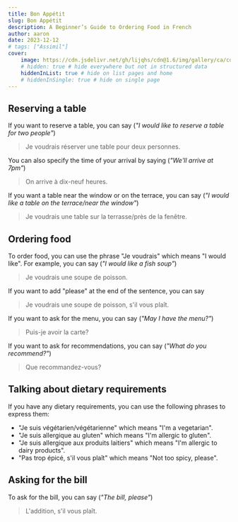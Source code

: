```yaml
---
title: Bon Appétit
slug: Bon Appétit
description: A Beginner’s Guide to Ordering Food in French
author: aaron
date: 2023-12-12
# tags: ["Assimil"]
cover: 
    image: https://cdn.jsdelivr.net/gh/lijqhs/cdn@1.6/img/gallery/ca/conor-samuel-6tj8WUbDxjk-unsplash.jpg
    # hidden: true # hide everywhere but not in structured data
    hiddenInList: true # hide on list pages and home
    # hiddenInSingle: true # hide on single page
---
```



## Reserving a table

If you want to reserve a table, you can say (*"I would like to reserve a table for two people"*)
> Je voudrais réserver une table pour deux personnes.

You can also specify the time of your arrival by saying (*"We'll arrive at 7pm"*)
> On arrive à dix-neuf heures.

If you want a table near the window or on the terrace, you can say (*"I would like a table on the terrace/near the window"*)
> Je voudrais une table sur la terrasse/près de la fenêtre.

## Ordering food

To order food, you can use the phrase "Je voudrais" which means "I would like". For example, you can say (*"I would like a fish soup"*)
> Je voudrais une soupe de poisson.

If you want to add "please" at the end of the sentence, you can say 

> Je voudrais une soupe de poisson, s'il vous plaît.

If you want to ask for the menu, you can say (*"May I have the menu?"*)
> Puis-je avoir la carte?

If you want to ask for recommendations, you can say (*"What do you recommend?"*)
> Que recommandez-vous?

## Talking about dietary requirements

If you have any dietary requirements, you can use the following phrases to express them:
- "Je suis végétarien/végétarienne" which means "I'm a vegetarian".
- "Je suis allergique au gluten" which means "I'm allergic to gluten".
- "Je suis allergique aux produits laitiers" which means "I'm allergic to dairy products".
- "Pas trop épicé, s'il vous plaît" which means "Not too spicy, please".

## Asking for the bill

To ask for the bill, you can say (*"The bill, please"*)
> L'addition, s'il vous plaît.